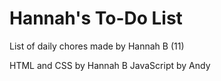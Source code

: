 # Hannah's To-Do List

List of daily chores made by Hannah B (11)

HTML and CSS by Hannah B
JavaScript by Andy
